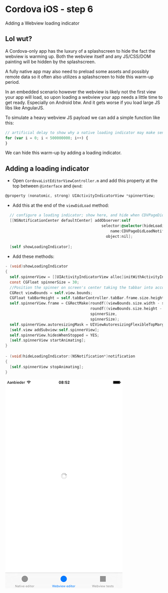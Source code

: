 Cordova iOS - step 6
====================
Adding a Webview loading indicator

## Lol wut?
A Cordova-only app has the luxury of a splashscreen to hide the fact the webview is warming up.
Both the webview itself and any JS/CSS/DOM painting will be hidden by the splashscreen.

A fully native app may also need to preload some assets and possibly remote data so it often also
utilizes a splashscreen to hide this warm-up period.

In an embedded scenario however the webview is likely not the first view your app will load,
so upon loading a webview your app needs a little time to get ready. Especially on Android btw.
And it gets worse if you load large JS libs like AngularJS.

To simulate a heavy webview JS payload we can add a simple function like this:

```js
// artificial delay to show why a native loading indicator may make sense
for (var i = 0; i < 500000000; i++) {
}
```

We can hide this warm-up by adding a loading indicator.

## Adding a loading indicator
- Open `CordovaListEditorViewController.m` and add this property at the top between `@interface` and `@end`:

```objective-c
@property (nonatomic, strong) UIActivityIndicatorView *spinnerView;
```

- Add this at the end of the `viewDidLoad` method:

```objective-c
  // configure a loading indicator; show here, and hide when CDVPageDidLoadNotification fires
  [[NSNotificationCenter defaultCenter] addObserver:self
                                           selector:@selector(hideLoadingIndicator:)
                                               name:CDVPageDidLoadNotification
                                             object:nil];

  [self showLoadingIndicator];
```

- Add these methods:

```objective-c
- (void)showLoadingIndicator
{
  self.spinnerView = [[UIActivityIndicatorView alloc]initWithActivityIndicatorStyle:UIActivityIndicatorViewStyleGray];
  const CGFloat spinnerSize = 30;
  //Position the spinner on screen's center taking the tabbar into account.
  CGRect viewBounds = self.view.bounds;
  CGFloat tabBarHeight = self.tabBarController.tabBar.frame.size.height;
  self.spinnerView.frame = CGRectMake(roundf((viewBounds.size.width - spinnerSize) / 2),
                                      roundf((viewBounds.size.height - spinnerSize - tabBarHeight) / 2),
                                      spinnerSize,
                                      spinnerSize);
  self.spinnerView.autoresizingMask = UIViewAutoresizingFlexibleTopMargin | UIViewAutoresizingFlexibleBottomMargin| UIViewAutoresizingFlexibleLeftMargin| UIViewAutoresizingFlexibleRightMargin;
  [self.view addSubview:self.spinnerView];
  self.spinnerView.hidesWhenStopped = YES;
  [self.spinnerView startAnimating];
}

- (void)hideLoadingIndicator:(NSNotification*)notification
{
  [self.spinnerView stopAnimating];
}
```

![ScreenShot](spinning.png)